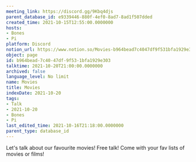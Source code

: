 ```yaml
---
meeting_link: https://discord.gg/9Kbq4djs
parent_database_id: e9339446-880f-4ef0-8ad7-8ad1f507dded
created_time: 2021-10-15T12:55:00.0000000
hosts:
- Bones
- Pi
platform: Discord
notion_url: https://www.notion.so/Movies-b964bead7c4047df9f531bfa1929e303
object: page
id: b964bead-7c40-47df-9f53-1bfa1929e303
talktime: 2021-10-20T21:00:00.0000000
archived: false
language_level: No limit
name: Movies
title: Movies
indexDate: 2021-10-20
tags:
- Talk
- 2021-10-20
- Bones
- Pi
last_edited_time: 2021-10-16T21:18:00.0000000
parent_type: database_id
---
```


Let's talk about our favourite movies!
Free talk! Come with your fav lists of movies or films!


